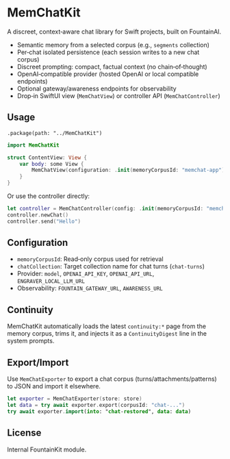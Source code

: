 # MemChatKit

A discreet, context‑aware chat library for Swift projects, built on FountainAI.

- Semantic memory from a selected corpus (e.g., `segments` collection)
- Per‑chat isolated persistence (each session writes to a new chat corpus)
- Discreet prompting: compact, factual context (no chain‑of‑thought)
- OpenAI‑compatible provider (hosted OpenAI or local compatible endpoints)
- Optional gateway/awareness endpoints for observability
- Drop‑in SwiftUI view (`MemChatView`) or controller API (`MemChatController`)

## Usage

```
.package(path: "../MemChatKit")
```

```swift
import MemChatKit

struct ContentView: View {
    var body: some View {
        MemChatView(configuration: .init(memoryCorpusId: "memchat-app"))
    }
}
```

Or use the controller directly:

```swift
let controller = MemChatController(config: .init(memoryCorpusId: "memchat-app"))
controller.newChat()
controller.send("Hello")
```

## Configuration
- `memoryCorpusId`: Read‑only corpus used for retrieval
- `chatCollection`: Target collection name for chat turns (`chat-turns`)
- Provider: `model`, `OPENAI_API_KEY`, `OPENAI_API_URL`, `ENGRAVER_LOCAL_LLM_URL`
- Observability: `FOUNTAIN_GATEWAY_URL`, `AWARENESS_URL`

## Continuity
MemChatKit automatically loads the latest `continuity:*` page from the memory corpus,
trims it, and injects it as a `ContinuityDigest` line in the system prompts.

## Export/Import
Use `MemChatExporter` to export a chat corpus (turns/attachments/patterns) to JSON
and import it elsewhere.

```swift
let exporter = MemChatExporter(store: store)
let data = try await exporter.export(corpusId: "chat-...")
try await exporter.import(into: "chat-restored", data: data)
```

## License
Internal FountainKit module.
